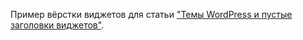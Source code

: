 Пример вёрстки виджетов для статьи ["Темы WordPress и пустые заголовки виджетов"](http://got-quadrat.ru/blog/temy-wordpress-i-pusty-e-zagolovki-vidzhetov/).
